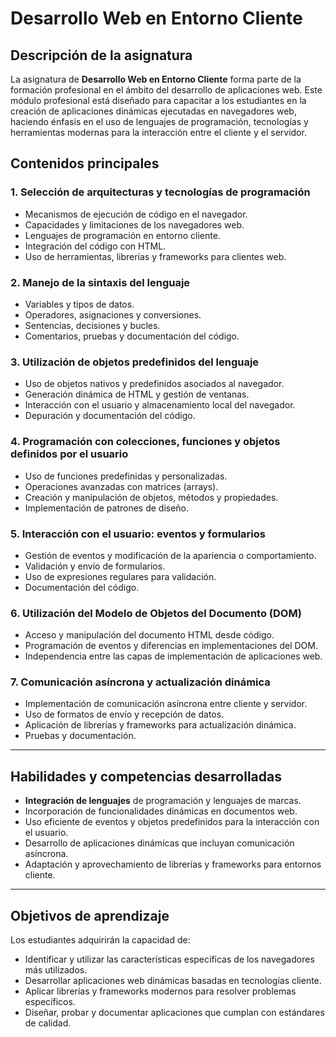 # Desarrollo Web en Entorno Cliente

## **Descripción de la asignatura**
La asignatura de **Desarrollo Web en Entorno Cliente** forma parte de la formación profesional en el ámbito del desarrollo de aplicaciones web. Este módulo profesional está diseñado para capacitar a los estudiantes en la creación de aplicaciones dinámicas ejecutadas en navegadores web, haciendo énfasis en el uso de lenguajes de programación, tecnologías y herramientas modernas para la interacción entre el cliente y el servidor.

## **Contenidos principales**

### **1. Selección de arquitecturas y tecnologías de programación**
- Mecanismos de ejecución de código en el navegador.
- Capacidades y limitaciones de los navegadores web.
- Lenguajes de programación en entorno cliente.
- Integración del código con HTML.
- Uso de herramientas, librerías y frameworks para clientes web.

### **2. Manejo de la sintaxis del lenguaje**
- Variables y tipos de datos.
- Operadores, asignaciones y conversiones.
- Sentencias, decisiones y bucles.
- Comentarios, pruebas y documentación del código.

### **3. Utilización de objetos predefinidos del lenguaje**
- Uso de objetos nativos y predefinidos asociados al navegador.
- Generación dinámica de HTML y gestión de ventanas.
- Interacción con el usuario y almacenamiento local del navegador.
- Depuración y documentación del código.

### **4. Programación con colecciones, funciones y objetos definidos por el usuario**
- Uso de funciones predefinidas y personalizadas.
- Operaciones avanzadas con matrices (arrays).
- Creación y manipulación de objetos, métodos y propiedades.
- Implementación de patrones de diseño.

### **5. Interacción con el usuario: eventos y formularios**
- Gestión de eventos y modificación de la apariencia o comportamiento.
- Validación y envío de formularios.
- Uso de expresiones regulares para validación.
- Documentación del código.

### **6. Utilización del Modelo de Objetos del Documento (DOM)**
- Acceso y manipulación del documento HTML desde código.
- Programación de eventos y diferencias en implementaciones del DOM.
- Independencia entre las capas de implementación de aplicaciones web.

### **7. Comunicación asíncrona y actualización dinámica**
- Implementación de comunicación asíncrona entre cliente y servidor.
- Uso de formatos de envío y recepción de datos.
- Aplicación de librerías y frameworks para actualización dinámica.
- Pruebas y documentación.

---

## **Habilidades y competencias desarrolladas**
- **Integración de lenguajes** de programación y lenguajes de marcas.
- Incorporación de funcionalidades dinámicas en documentos web.
- Uso eficiente de eventos y objetos predefinidos para la interacción con el usuario.
- Desarrollo de aplicaciones dinámicas que incluyan comunicación asíncrona.
- Adaptación y aprovechamiento de librerías y frameworks para entornos cliente.

---

## **Objetivos de aprendizaje**
Los estudiantes adquirirán la capacidad de:
- Identificar y utilizar las características específicas de los navegadores más utilizados.
- Desarrollar aplicaciones web dinámicas basadas en tecnologías cliente.
- Aplicar librerías y frameworks modernos para resolver problemas específicos.
- Diseñar, probar y documentar aplicaciones que cumplan con estándares de calidad.




